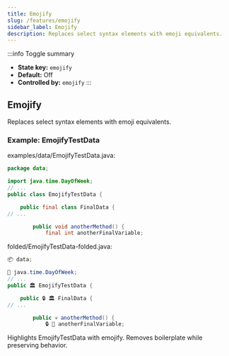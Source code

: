 ```yaml
---
title: Emojify
slug: /features/emojify
sidebar_label: Emojify
description: Replaces select syntax elements with emoji equivalents.
---
```


:::info Toggle summary
- **State key:** `emojify`
- **Default:** Off
- **Controlled by:** `emojify`
:::

## Emojify
Replaces select syntax elements with emoji equivalents.

### Example: EmojifyTestData

examples/data/EmojifyTestData.java:
```java
package data;

import java.time.DayOfWeek;
// ...
public class EmojifyTestData {

    public final class FinalData {
// ...

        public void anotherMethod() {
            final int anotherFinalVariable;
```

folded/EmojifyTestData-folded.java:
```java
📦 data;

🚢 java.time.DayOfWeek;
// ...
public 🏛️ EmojifyTestData {

    public 🔒 🏛️ FinalData {
// ...

        public 💀 anotherMethod() {
            🔒 🔢 anotherFinalVariable;
```

Highlights EmojifyTestData with emojify.
Removes boilerplate while preserving behavior.

